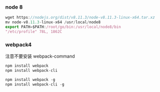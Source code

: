 ### node 8
```js
wget https://nodejs.org/dist/v8.11.3/node-v8.11.3-linux-x64.tar.xz
mv node-v8.11.3-linux-x64 /usr/local/node8
export PATH=$PATH:/root/go/bin:/usr/local/node8/bin
"/etc/profile" 78L, 1862C
```

### webpack4
注意不要安装 webpack-command
```js
npm install webpack
npm install webpack-cli
```
```js
npm install webpack -g 
npm install webpack-cli -g
```
